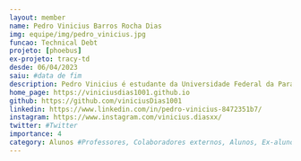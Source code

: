 ```yaml
---
layout: member
name: Pedro Vinicius Barros Rocha Dias
img: equipe/img/pedro_vinicius.jpg
funcao: Technical Debt 
projeto: [phoebus] 
ex-projeto: tracy-td
desde: 06/04/2023
saiu: #data de fim
description: Pedro Vinicius é estudante da Universidade Federal da Paraíba, Atualmente faz parte da equipe Technical Debt, aonde desenvolve suas skills como FullStack, tem como objetivo uma carreira como developer. Entusiasta de jogos Digitais Souls Like, e apreciador de um bom café.
home_page: https://viniciusdias1001.github.io
github: https://github.com/viniciusDias1001
linkedin: https://www.linkedin.com/in/pedro-vinicius-8472351b7/
instagram: https://www.instagram.com/vinicius.diasxx/
twitter: #Twitter
importance: 4
category: Alunos #Professores, Colaboradores externos, Alunos, Ex-alunos
---
```

